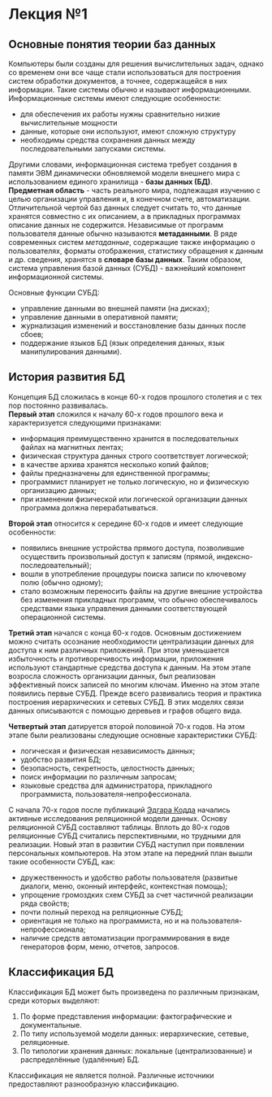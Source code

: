# Лекция №1

## Основные понятия теории баз данных

Компьютеры были созданы для решения вычислительных задач, однако со временем они все чаще стали использоваться для построения систем обработки документов, а точнее, содержащейся в них информации. Такие системы обычно и называют информационными.  
Информационные системы имеют следующие особенности:

- для обеспечения их работы нужны сравнительно низкие вычислительные мощности
- данные, которые они используют, имеют сложную структуру
- необходимы средства сохранения данных между последовательными запусками системы.
  
Другими словами, информационная система требует создания в памяти ЭВМ  динамически обновляемой модели внешнего мира с использованием единого хранилища - **базы данных (БД)**.  
**Предметная область** - часть реального мира, подлежащая изучению с целью организации управления и, в конечном счете, автоматизации.  
Отличительной чертой баз данных следует считать то, что данные хранятся совместно с их описанием, а в прикладных программах описание данных не содержится. Независимые от программ пользователя данные обычно называются **метаданными**. В ряде современных систем *метаданные*, содержащие также информацию о пользователях, форматы отображения, статистику обращения к данным и др. сведения, хранятся в **словаре базы данных**.
Таким образом, система управления базой данных (СУБД) - важнейший компонент информационной системы.  

Основные функции СУБД:

- управление данными во внешней памяти (на дисках);
- управление данными в оперативной памяти;
- журнализация изменений и восстановление базы данных после сбоев;
- поддержание языков БД (язык определения данных, язык манипулирования данными).

## История развития БД

Концепция БД сложилась в конце 60-х годов прошлого столетия и с тех пор постоянно развивалась.  
**Первый этап** сложился к началу 60-х годов прошлого века и характеризуется следующими признаками:

- информация преимущественно хранится в последовательных файлах на магнитных лентах;
- физическая структура данных строго соответствует логической;
- в качестве архива хранятся несколько копий файлов;
- файлы предназначены для единственной программы;
- программист планирует не только логическую, но и физическую организацию данных;
- при изменении физической или логической организации данных программа должна перерабатываться.

**Второй этап** относится к середине 60-х годов и имеет следующие особенности:

- появились внешние устройства прямого доступа, позволившие осуществить произвольный доступ к записям (прямой, индексно-последовательный);
- вошли в употребление процедуры поиска записи по ключевому полю (обычно одному);
- стало возможным переносить файлы на другие внешние устройства без изменения прикладных программ, что обычно обеспечивалось средствами языка управления данными соответствующей операционной системы.

**Третий этап** начался с конца 60-х годов. Основным достижением можно считать осознание необходимости централизации данных для доступа к ним различных приложений. При этом уменьшается избыточность и противоречивость информации, приложения используют стандартные средства доступа к данным. На этом этапе возросла сложность организации данных, был реализован эффективный поиск записей по многим ключам.
Именно на этом этапе появились первые СУБД. Прежде всего развивались теория и практика построения иерархических и сетевых СУБД. В этих моделях связи данных описываются с помощью деревьев и графов общего вида.

**Четвертый этап** датируется второй половиной 70-х годов. На этом этапе были реализованы следующие основные характеристики СУБД:

- логическая и физическая независимость данных;
- удобство развития БД;
- безопасность, секретность, целостность данных;
- поиск информации по различным запросам;
- языковые средства для администратора, прикладного программиста, пользователя-непрофессионала.

С начала 70-х годов после публикаций [Эдгара Кодда](https://ru.wikipedia.org/wiki/Кодд,_Эдгар) начались активные исследования  реляционной модели данных. Основу реляционной СУБД составляют таблицы. Вплоть до 80-х годов реляционные СУБД считались перспективными, но трудными для реализации.
Новый этап в развитии СУБД наступил при появлении персональных компьютеров. На этом этапе на передний план вышли  такие особенности СУБД, как:

- дружественность и удобство работы пользователя (развитые диалоги, меню, оконный интерфейс, контекстная помощь);
- упрощение громоздких схем СУБД за счет частичной реализации ряда свойств;
- почти полный переход на реляционные СУБД;
- ориентация не только на программиста, но и на пользователя-непрофессионала;
- наличие средств автоматизации программирования в виде генераторов форм, меню, отчетов, запросов.

## Классификация БД

Классификация БД может быть произведена по различным признакам, среди которых выделяют:

1. По форме представления информации: фактографические и документальные.
2. По типу используемой модели данных: иерархические, сетевые, реляционные.
3. По типологии хранения данных: локальные (централизованные) и распределённые (удалённые) БД.

Классификация не является полной. Различные источники предоставляют разнообразную классификацию.
